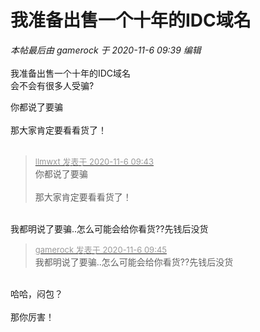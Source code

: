 # 我准备出售一个十年的IDC域名


<i class="pstatus"> 本帖最后由 gamerock 于 2020-11-6 09:39 编辑 </i><br />
<br />
我准备出售一个十年的IDC域名<br />
<img id="aimg_hF99H" onclick="zoom(this, this.src, 0, 0, 0)" class="zoom" src="https://i2.imgu.cc/images/2020/11/06/xmzD.jpg" onmouseover="img_onmouseoverfunc(this)" onload="thumbImg(this)" border="0" alt="" /><br />
会不会有很多人受骗?

你都说了要骗<br />
<br />
那大家肯定要看看货了！<br />
<br />
<img src="static/image/smiley/default/lol.gif" smilieid="12" border="0" alt="" /><img src="static/image/smiley/default/lol.gif" smilieid="12" border="0" alt="" /><img src="static/image/smiley/default/lol.gif" smilieid="12" border="0" alt="" />

<div class="quote"><blockquote><font size="2"><a href="https://www.hostloc.com/forum.php?mod=redirect&amp;goto=findpost&amp;pid=9410338&amp;ptid=763109" target="_blank"><font color="#999999">llmwxt 发表于 2020-11-6 09:43</font></a></font><br />
你都说了要骗<br />
<br />
那大家肯定要看看货了！</blockquote></div><br />
<img src="static/image/smiley/default/lol.gif" smilieid="12" border="0" alt="" />我都明说了要骗..怎么可能会给你看货??先钱后没货

<div class="quote"><blockquote><font size="2"><a href="https://www.hostloc.com/forum.php?mod=redirect&amp;goto=findpost&amp;pid=9410355&amp;ptid=763109" target="_blank"><font color="#999999">gamerock 发表于 2020-11-6 09:45</font></a></font><br />
我都明说了要骗..怎么可能会给你看货??先钱后没货</blockquote></div><br />
哈哈，闷包？<br />
<br />
那你厉害！<br />
<br />

